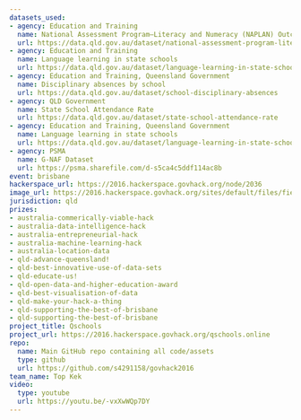 ```yaml
---
datasets_used:
- agency: Education and Training
  name: National Assessment Program—Literacy and Numeracy (NAPLAN) Outcomes
  url: https://data.qld.gov.au/dataset/national-assessment-program-literacy-and-numeracy-naplan-outcomes
- agency: Education and Training
  name: Language learning in state schools
  url: https://data.qld.gov.au/dataset/language-learning-in-state-schools
- agency: Education and Training, Queensland Government
  name: Disciplinary absences by school
  url: https://data.qld.gov.au/dataset/school-disciplinary-absences
- agency: QLD Government
  name: State School Attendance Rate
  url: https://data.qld.gov.au/dataset/state-school-attendance-rate
- agency: Education and Training, Queensland Government
  name: Language learning in state schools
  url: https://data.qld.gov.au/dataset/language-learning-in-state-schools
- agency: PSMA
  name: G-NAF Dataset
  url: https://psma.sharefile.com/d-s5ca4c5ddf114ac8b
event: brisbane
hackerspace_url: https://2016.hackerspace.govhack.org/node/2036
image_url: https://2016.hackerspace.govhack.org/sites/default/files/field/image/screenshot_from_2016-07-30_16-33-39.png
jurisdiction: qld
prizes:
- australia-commerically-viable-hack
- australia-data-intelligence-hack
- australia-entrepreneurial-hack
- australia-machine-learning-hack
- australia-location-data
- qld-advance-queensland!
- qld-best-innovative-use-of-data-sets
- qld-educate-us!
- qld-open-data-and-higher-education-award
- qld-best-visualisation-of-data
- qld-make-your-hack-a-thing
- qld-supporting-the-best-of-brisbane
- qld-supporting-the-best-of-brisbane
project_title: Qschools
project_url: https://2016.hackerspace.govhack.org/qschools.online
repo:
  name: Main GitHub repo containing all code/assets
  type: github
  url: https://github.com/s4291158/govhack2016
team_name: Top Kek
video:
  type: youtube
  url: https://youtu.be/-vxXwWQp7DY
---
```


